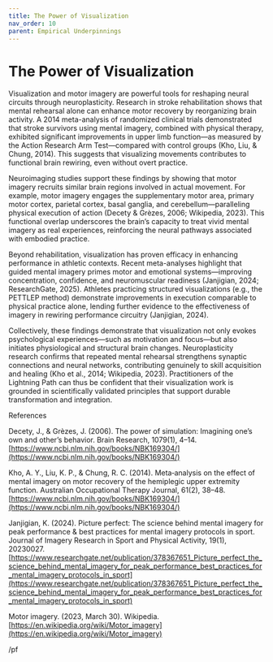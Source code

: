 ```yaml
---
title: The Power of Visualization
nav_order: 10
parent: Empirical Underpinnings
---
```


# The Power of Visualization

Visualization and motor imagery are powerful tools for reshaping neural circuits through neuroplasticity. Research in stroke rehabilitation shows that mental rehearsal alone can enhance motor recovery by reorganizing brain activity. A 2014 meta-analysis of randomized clinical trials demonstrated that stroke survivors using mental imagery, combined with physical therapy, exhibited significant improvements in upper limb function—as measured by the Action Research Arm Test—compared with control groups (Kho, Liu, & Chung, 2014). This suggests that visualizing movements contributes to functional brain rewiring, even without overt practice.

Neuroimaging studies support these findings by showing that motor imagery recruits similar brain regions involved in actual movement. For example, motor imagery engages the supplementary motor area, primary motor cortex, parietal cortex, basal ganglia, and cerebellum—paralleling physical execution of action (Decety & Grèzes, 2006; Wikipedia, 2023). This functional overlap underscores the brain’s capacity to treat vivid mental imagery as real experiences, reinforcing the neural pathways associated with embodied practice.

Beyond rehabilitation, visualization has proven efficacy in enhancing performance in athletic contexts. Recent meta-analyses highlight that guided mental imagery primes motor and emotional systems—improving concentration, confidence, and neuromuscular readiness (Janjigian, 2024; ResearchGate, 2025). Athletes practicing structured visualizations (e.g., the PETTLEP method) demonstrate improvements in execution comparable to physical practice alone, lending further evidence to the effectiveness of imagery in rewiring performance circuitry (Janjigian, 2024).

Collectively, these findings demonstrate that visualization not only evokes psychological experiences—such as motivation and focus—but also initiates physiological and structural brain changes. Neuroplasticity research confirms that repeated mental rehearsal strengthens synaptic connections and neural networks, contributing genuinely to skill acquisition and healing (Kho et al., 2014; Wikipedia, 2023). Practitioners of the Lightning Path can thus be confident that their visualization work is grounded in scientifically validated principles that support durable transformation and integration.

References

Decety, J., & Grèzes, J. (2006). The power of simulation: Imagining one’s own and other’s behavior. Brain Research, 1079(1), 4–14. [https://www.ncbi.nlm.nih.gov/books/NBK169304/](https://www.ncbi.nlm.nih.gov/books/NBK169304/)

Kho, A. Y., Liu, K. P., & Chung, R. C. (2014). Meta‑analysis on the effect of mental imagery on motor recovery of the hemiplegic upper extremity function. Australian Occupational Therapy Journal, 61(2), 38–48. [https://www.ncbi.nlm.nih.gov/books/NBK169304/](https://www.ncbi.nlm.nih.gov/books/NBK169304/)

Janjigian, K. (2024). Picture perfect: The science behind mental imagery for peak performance & best practices for mental imagery protocols in sport. Journal of Imagery Research in Sport and Physical Activity, 19(1), 20230027. [https://www.researchgate.net/publication/378367651_Picture_perfect_the_science_behind_mental_imagery_for_peak_performance_best_practices_for_mental_imagery_protocols_in_sport](https://www.researchgate.net/publication/378367651_Picture_perfect_the_science_behind_mental_imagery_for_peak_performance_best_practices_for_mental_imagery_protocols_in_sport)

Motor imagery. (2023, March 30). Wikipedia. [https://en.wikipedia.org/wiki/Motor_imagery](https://en.wikipedia.org/wiki/Motor_imagery)

/pf
